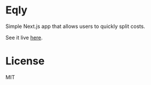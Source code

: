 # Eqly

Simple Next.js app that allows users to quickly split costs.

See it live [here](https://eqly.now.sh/).

# License

MIT
